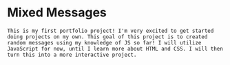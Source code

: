 # Mixed Messages #

    This is my first portfolio project! I'm very excited to get started doing projects on my own. This goal of this project is to created random messages using my knowledge of JS so far! I will utilize JavaScript for now, until I learn more about HTML and CSS. I will then turn this into a more interactive project.
